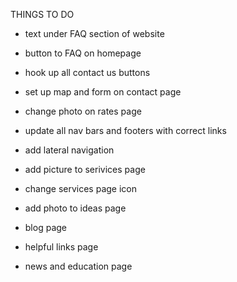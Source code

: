 THINGS TO DO

- text under FAQ section of website
- button to FAQ on homepage
- hook up all contact us buttons
- set up map and form on contact page
- change photo on rates page
- update all nav bars and footers with correct links
- add lateral navigation
- add picture to serivices page
- change services page icon
- add photo to ideas page

- blog page
- helpful links page
- news and education page
